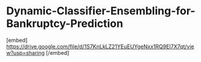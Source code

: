 # Dynamic-Classifier-Ensembling-for-Bankruptcy-Prediction
[embed] https://drive.google.com/file/d/1S7KnLkLZ21YEuEUYgeNxx1RQ9El7X7qt/view?usp=sharing [/embed]
